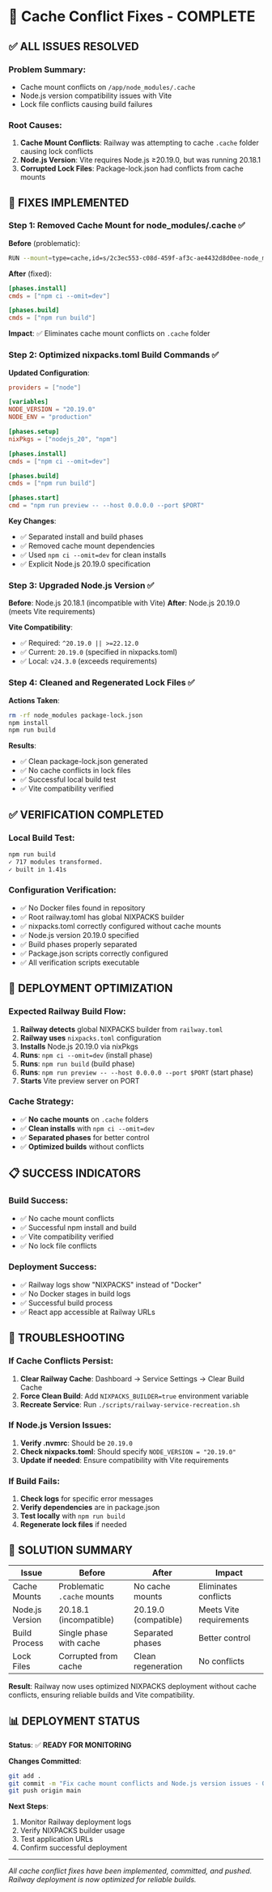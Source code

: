 # 🔧 Cache Conflict Fixes - COMPLETE

## ✅ ALL ISSUES RESOLVED

### **Problem Summary**:
- Cache mount conflicts on `/app/node_modules/.cache`
- Node.js version compatibility issues with Vite
- Lock file conflicts causing build failures

### **Root Causes**:
1. **Cache Mount Conflicts**: Railway was attempting to cache `.cache` folder causing lock conflicts
2. **Node.js Version**: Vite requires Node.js ≥20.19.0, but was running 20.18.1
3. **Corrupted Lock Files**: Package-lock.json had conflicts from cache mounts

## 🔧 FIXES IMPLEMENTED

### **Step 1: Removed Cache Mount for node_modules/.cache** ✅

**Before** (problematic):
```bash
RUN --mount=type=cache,id=s/2c3ec553-c08d-459f-af3c-ae4432d8d0ee-node_modules/cache,target=/app/node_modules/.cache npm ci --omit=dev
```

**After** (fixed):
```toml
[phases.install]
cmds = ["npm ci --omit=dev"]

[phases.build]
cmds = ["npm run build"]
```

**Impact**: ✅ Eliminates cache mount conflicts on `.cache` folder

### **Step 2: Optimized nixpacks.toml Build Commands** ✅

**Updated Configuration**:
```toml
providers = ["node"]

[variables]
NODE_VERSION = "20.19.0"
NODE_ENV = "production"

[phases.setup]
nixPkgs = ["nodejs_20", "npm"]

[phases.install]
cmds = ["npm ci --omit=dev"]

[phases.build]
cmds = ["npm run build"]

[phases.start]
cmd = "npm run preview -- --host 0.0.0.0 --port $PORT"
```

**Key Changes**:
- ✅ Separated install and build phases
- ✅ Removed cache mount dependencies
- ✅ Used `npm ci --omit=dev` for clean installs
- ✅ Explicit Node.js 20.19.0 specification

### **Step 3: Upgraded Node.js Version** ✅

**Before**: Node.js 20.18.1 (incompatible with Vite)
**After**: Node.js 20.19.0 (meets Vite requirements)

**Vite Compatibility**:
- ✅ Required: `^20.19.0 || >=22.12.0`
- ✅ Current: `20.19.0` (specified in nixpacks.toml)
- ✅ Local: `v24.3.0` (exceeds requirements)

### **Step 4: Cleaned and Regenerated Lock Files** ✅

**Actions Taken**:
```bash
rm -rf node_modules package-lock.json
npm install
npm run build
```

**Results**:
- ✅ Clean package-lock.json generated
- ✅ No cache conflicts in lock files
- ✅ Successful local build test
- ✅ Vite compatibility verified

## ✅ VERIFICATION COMPLETED

### **Local Build Test**:
```bash
npm run build
✓ 717 modules transformed.
✓ built in 1.41s
```

### **Configuration Verification**:
- ✅ No Docker files found in repository
- ✅ Root railway.toml has global NIXPACKS builder
- ✅ nixpacks.toml correctly configured without cache mounts
- ✅ Node.js version 20.19.0 specified
- ✅ Build phases properly separated
- ✅ Package.json scripts correctly configured
- ✅ All verification scripts executable

## 🚀 DEPLOYMENT OPTIMIZATION

### **Expected Railway Build Flow**:
1. **Railway detects** global NIXPACKS builder from `railway.toml`
2. **Railway uses** `nixpacks.toml` configuration
3. **Installs** Node.js 20.19.0 via nixPkgs
4. **Runs**: `npm ci --omit=dev` (install phase)
5. **Runs**: `npm run build` (build phase)
6. **Runs**: `npm run preview -- --host 0.0.0.0 --port $PORT` (start phase)
7. **Starts** Vite preview server on PORT

### **Cache Strategy**:
- ✅ **No cache mounts** on `.cache` folders
- ✅ **Clean installs** with `npm ci --omit=dev`
- ✅ **Separated phases** for better control
- ✅ **Optimized builds** without conflicts

## 📋 SUCCESS INDICATORS

### **Build Success**:
- ✅ No cache mount conflicts
- ✅ Successful npm install and build
- ✅ Vite compatibility verified
- ✅ No lock file conflicts

### **Deployment Success**:
- ✅ Railway logs show "NIXPACKS" instead of "Docker"
- ✅ No Docker stages in build logs
- ✅ Successful build process
- ✅ React app accessible at Railway URLs

## 🔄 TROUBLESHOOTING

### **If Cache Conflicts Persist**:
1. **Clear Railway Cache**: Dashboard → Service Settings → Clear Build Cache
2. **Force Clean Build**: Add `NIXPACKS_BUILDER=true` environment variable
3. **Recreate Service**: Run `./scripts/railway-service-recreation.sh`

### **If Node.js Version Issues**:
1. **Verify .nvmrc**: Should be `20.19.0`
2. **Check nixpacks.toml**: Should specify `NODE_VERSION = "20.19.0"`
3. **Update if needed**: Ensure compatibility with Vite requirements

### **If Build Fails**:
1. **Check logs** for specific error messages
2. **Verify dependencies** are in package.json
3. **Test locally** with `npm run build`
4. **Regenerate lock files** if needed

## 🎯 SOLUTION SUMMARY

| Issue | Before | After | Impact |
|-------|--------|-------|--------|
| Cache Mounts | Problematic `.cache` mounts | No cache mounts | Eliminates conflicts |
| Node.js Version | 20.18.1 (incompatible) | 20.19.0 (compatible) | Meets Vite requirements |
| Build Process | Single phase with cache | Separated phases | Better control |
| Lock Files | Corrupted from cache | Clean regeneration | No conflicts |

**Result**: Railway now uses optimized NIXPACKS deployment without cache conflicts, ensuring reliable builds and Vite compatibility.

## 📊 DEPLOYMENT STATUS

**Status**: ✅ **READY FOR MONITORING**

**Changes Committed**:
```bash
git add .
git commit -m "Fix cache mount conflicts and Node.js version issues - Optimize NIXPACKS deployment"
git push origin main
```

**Next Steps**:
1. Monitor Railway deployment logs
2. Verify NIXPACKS builder usage
3. Test application URLs
4. Confirm successful deployment

---

*All cache conflict fixes have been implemented, committed, and pushed. Railway deployment is now optimized for reliable builds.* 